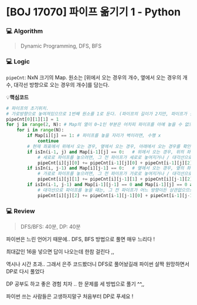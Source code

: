 # [BOJ 17070] 파이프 옮기기 1 - Python

### :computer: Algorithm

> Dynamic Programming, DFS, BFS



### :computer: Logic

`pipeCnt`: NxN 크기의 Map. 원소는 [위에서 오는 경우의 개수, 옆에서 오는 경우의 개수, 대각선 방향으로 오는 경우의 개수]를 담는다.

:bulb:**핵심코드**

```python
# 파이프의 초기위치. 
# 가로방향으로 놓여져있으므로 1번째 원소를 1로 둔다. (파이프의 길이가 2지만, 파이프가 걸치고 있는 마지막 좌표만 변경한다. 어차피 첫자리는 필요없음)
pipeCnt[0][1][1] = 1 
for j in range(2, N): # Map의 열이 0~1인 부분은 어차피 파이프를 아예 놓을 수 없으므로 순회할 필요 없다
    for i in range(N):
        if Map[i][j] == 1: # 파이프를 놓을 자리가 벽이라면, 수행 x
            continue
        # 현재 좌표에서 위에서 오는 경우, 옆에서 오는 경우, 아래에서 오는 경우를 확인해준다.
        if isIn(i-1, j) and Map[i-1][j] == 0:	# 위에서 오는 경우, 위의 좌표가 벽인지 확인
            # 세로로 파이프를 놓으려면, 그 전 파이프가 세로로 놓여지거나 / 대각선으로 놓여야 하므로 0번째, 2번째 개수만 더해준다.
            pipeCnt[i][j][0] += pipeCnt[i-1][j][0] + pipeCnt[i-1][j][2]
        if isIn(i, j-1) and Map[i][j-1] == 0:	# 옆에서 오는 경우, 옆의 좌표가 벽인지 확인
            # 가로로 파이프를 놓으려면, 그 전 파이프가 가로로 놓여지거나 / 대각선으로 놓여야 하므로 1번째, 2번째 개수만 더해준다.
            pipeCnt[i][j][1] += pipeCnt[i][j-1][1] + pipeCnt[i][j-1][2]
        if isIn(i-1, j-1) and Map[i-1][j-1] == 0 and Map[i-1][j] == 0 and Map[i][j-1] == 0:	# 대각선에서 오는 경우, 위, 옆, 대각선의 좌표가 벽인지 확인
            # 대각선으로 파이프를 놓을 때는, 그 전 파이프가 어느 방향이든 상관없으므로 0, 1, 2번째 개수를 모두 더한다.
            pipeCnt[i][j][2] += pipeCnt[i-1][j-1][0] + pipeCnt[i-1][j-1][1] + pipeCnt[i-1][j-1][2]
```



### :computer: Review

> DFS/BFS: 40분, DP: 40분

파이썬은 느린 언어기 때문에.. DFS, BFS 방법으로 풀면 매우 느리다 !

최대값인 16을 넣으면 답이 나오는데 한참 걸린다 ,,

역시나 시간 초과.. 그래서 은주 코드봤더니 DFS로 풀어놨길래 파이썬 살짝 원망하면서 DP로 다시 풀었다

DP 공부도 하고 좋은 경험 치자 .. 한 문제를 세 방법으로 풀기 ^^,,

파이썬 쓰는 사람들은 고생하지말구 처음부터 DP로 푸세요 !
